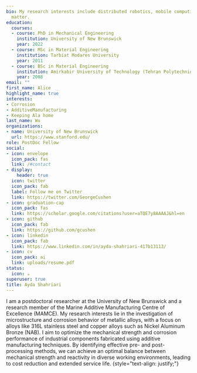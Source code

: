 ```yaml
---
bio: My research interests include distributed robotics, mobile computing and programmable
  matter.
education:
  courses:
  - course: PhD in Mechanical Engineering
    institution: University of New Brunswick
    year: 2022
  - course: MSc in Material Engineering
    institution: Tarbiat Modares University
    year: 2011
  - course: BSc in Material Engineering
    institution: Amirkabir University of Technology (Tehran Polytechnique)
    year: 2008
email: ""
first_name: Alice
highlight_name: true
interests:
- Corrosion
- AdditiveManufacturing
- Keeping Ala home
last_name: Wu
organizations:
- name: University of New Brunswick
  url: https://www.stanford.edu/
role: PostDoc Fellow
social:
- icon: envelope
  icon_pack: fas
  link: /#contact
- display:
    header: true
  icon: twitter
  icon_pack: fab
  label: Follow me on Twitter
  link: https://twitter.com/GeorgeCushen
- icon: graduation-cap
  icon_pack: fas
  link: https://scholar.google.com/citations?user=aTQE7y8AAAAJ&hl=en
- icon: github
  icon_pack: fab
  link: https://github.com/gcushen
- icon: linkedin
  icon_pack: fab
  link: https://www.linkedin.com/in/ayda-shahriari-417b13113/
- icon: cv
  icon_pack: ai
  link: uploads/resume.pdf
status:
  icon: ☕️
superuser: true
title: Ayda Shahriari
---
```


I am a postdoctoral researcher at the University of New Brunswick and a research member of the Marine Additive Manufacturing Centre of Excellence (MAMCE). My research interests lie in the investigation of microstructure and corrosion behavior of metallic alloys, with a focus on alloys like 316L stainless steel and copper alloys such as Nickel Aluminum Bronze (NAB). I aim to optimize the mechanical strength and corrosion performance of industrial components fabricated using additive manufacturing techniques. By identifying effective pre- and post-processing methods, we can achieve an optimal balance between mechanical strength and reactivity in diverse working environments, leading to cost reduction and extended service life.
{style="text-align: justify;"}
